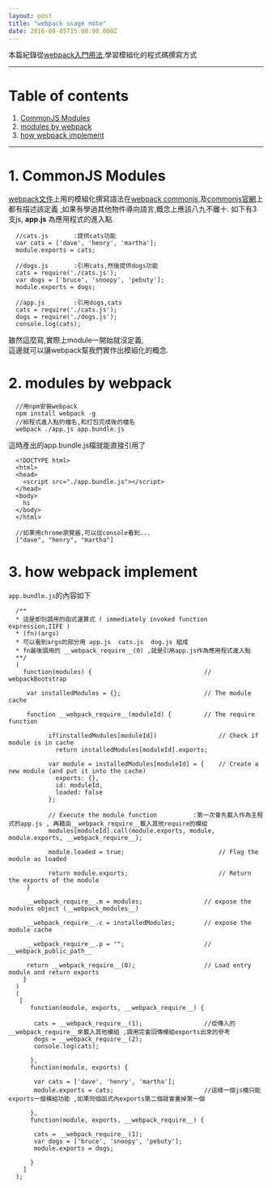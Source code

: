 ```yaml
---
layout: post
title: "webpack usage note"
date: 2016-08-05T15:00:00.000Z
---
```


本篇紀錄從[webpack入門用法][webpackDocUsage],學習模組化的程式碼撰寫方式

--------------------------------------------------------------------------------

# Table of contents

1. [CommonJS Modules](#commonjs-modules)
2. [modules by webpack](#modules-by-webpack)
3. [how webpack implement](#how-webpack-implement)

--------------------------------------------------------------------------------  


# 1\. CommonJS Modules
[webpack文件][webpackDocUsage]上用的模組化撰寫語法在[webpack commonjs][webpakCommonjsModules],及[commonjs官網][commonjsModules]上都有描述該定義 ,如果有學過其他物件導向語言,概念上應該八九不離十.
如下有3支js, **app.js** 為應用程式的進入點.  

```
  //cats.js       :提供cats功能
  var cats = ['dave', 'henry', 'martha'];
  module.exports = cats;

  //dogs.js       :引用cats,然後提供dogs功能
  cats = require('./cats.js');
  var dogs = ['bruce', 'snoopy', 'pebuty'];
  module.exports = dogs;

  //app.js        :引用dogs,cats
  cats = require('./cats.js');
  dogs = require('./dogs.js');
  console.log(cats);
```  

雖然這麼寫,實際上module一開始就沒定義,  
這邊就可以讓webpack幫我們實作出模組化的概念.  

# 2\. modules by webpack

```
  //用npm安裝webpack
  npm install webpack -g
  //給程式進入點的檔名,和打包完成後的檔名
  webpack ./app.js app.bundle.js
```  
這時產出的app.bundle.js檔就能直接引用了

```
  <!DOCTYPE html>
  <html>
  <head>
    <script src="./app.bundle.js"></script>
  </head>
  <body>
    hi
  </body>
  </html>

  //如果用chrome瀏覽器,可以從console看到...
  ["dave", "henry", "martha"]
```

# 3\. how webpack implement
`app.bundle.js`的內容如下

```
  /**
  * 這是即刻調用的函式運算式 ( immediately invoked function expression,IIFE )
  * (fn)(args)
  * 可以看到args的部分用 app.js  cats.js  dog.js 組成
  * fn最後調用的 __webpack_require__(0) ,就是引用app.js作為應用程式進入點
  **/
  (
    function(modules) {                               // webpackBootstrap

     var installedModules = {};                       // The module cache

     function __webpack_require__(moduleId) {         // The require function

           if(installedModules[moduleId])                 // Check if module is in cache
             return installedModules[moduleId].exports;

           var module = installedModules[moduleId] = {    // Create a new module (and put it into the cache)
             exports: {},
             id: moduleId,
             loaded: false
           };

           // Execute the module function          :第一次會先載入作為主程式的app.js , 再藉由__webpack_require__載入其他require的模組
           modules[moduleId].call(module.exports, module, module.exports, __webpack_require__);

           module.loaded = true;                          // Flag the module as loaded

           return module.exports;                         // Return the exports of the module
     }

     __webpack_require__.m = modules;                 // expose the modules object (__webpack_modules__)

     __webpack_require__.c = installedModules;        // expose the module cache

     __webpack_require__.p = "";                      // __webpack_public_path__

     return __webpack_require__(0);                   // Load entry module and return exports
    }
  )
  (
   [
      function(module, exports, __webpack_require__) {

       cats = __webpack_require__(1);                 //從傳入的__webpack_require__來載入其他模組 ,調用完會回傳模組exports出來的參考
       dogs = __webpack_require__(2);
       console.log(cats);

      },
      function(module, exports) {

       var cats = ['dave', 'henry', 'martha'];      
       module.exports = cats;                         //這樣一個js檔只能exports一個模組功能 ,如果同個函式內exports第二個就會蓋掉第一個

      },
      function(module, exports, __webpack_require__) {

       cats = __webpack_require__(1);
       var dogs = ['bruce', 'snoopy', 'pebuty'];
       module.exports = dogs;

      }
    ]
  );
```



[webpackDocUsage]:http://webpack.github.io/docs/usage.html
[webpakCommonjsModules]:http://webpack.github.io/docs/commonjs.html
[commonjsModules]:http://www.commonjs.org/specs/modules/1.0/
